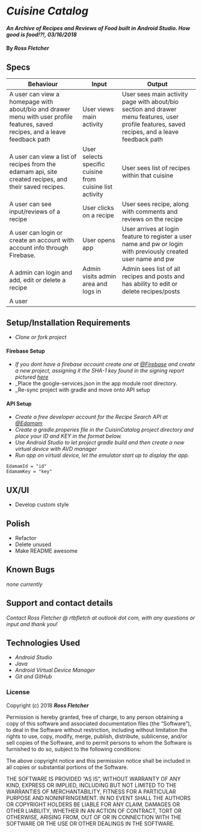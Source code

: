 # _Cuisine Catalog_

#### _An Archive of Recipes and Reviews of Food built in Android Studio. How good is food!?!, 03/16/2018_

#### By _**Ross Fletcher**_


## Specs

| Behaviour | Input  | Output  |
|---|---|---|
| A user can view a homepage with about/bio and drawer menu with user profile features, saved recipes, and a leave feedback path | User views main activity  | User sees main activity page with about/bio section and drawer menu features, user profile features, saved recipes, and a leave feedback path  |
| A user can view a list of recipes from the edamam api, site created recipes, and their saved recipes.  | User selects specific cuisine from cuisine list activity  | User sees list of recipes within that cuisine  |
| A user can see input/reviews of a recipe  | User clicks on a recipe  | User sees recipe, along with comments and reviews on the recipe  |
| A user can login or create an account with account info through Firebase.  | User opens app  | User arrives at login feature to register a user name and pw or login with previously created user name and pw |
| A admin can login and add, edit or delete a recipe  |  Admin visits admin area and logs in | Admin sees list of all recipes and posts and has ability to edit or delete recipes/posts  |
| A user  |   |   |

## Setup/Installation Requirements

* _Clone or fork project_
#### Firebase Setup
* _If you dont have a firebase account create one at [@Firebase](https://firebase.google.com/) and create a new project, assigning it the SHA-1 key found in the signing report pictured [here](https://i.imgur.com/XZpxqzf.gif)_
* _Place the google-services.json in the app module root directory.
* _Re-sync project with gradle and move onto API setup
#### API Setup
* _Create a free developer account for the Recipe Search API at [@Edamam](https://developer.edamam.com/edamam-recipe-api)_
* _Create a gradle.properies file in the CuisinCatalog project directory and place your ID and KEY in the format below._
* _Use Android Studio to let project gradle build and then create a new virtual device with AVD manager_
* _Run app on virtual device, let the emulator start up to display the app._

```
EdamamId = "id"
EdamamKey = "key"
```

## UX/UI
  * Develop custom style

## Polish
  * Refactor
  * Delete unused
  * Make README awesome

## Known Bugs

_none currently_

## Support and contact details

_Contact Ross Fletcher @ rtbfletch at outlook dot com, with any questions or input and thank you!_

## Technologies Used

* _Android Studio_
* _Java_
* _Android Virtual Device Manager_
* _Git and GitHub_

### License

Copyright (c) 2018 **_Ross Fletcher_**

Permission is hereby granted, free of charge, to any person obtaining a copy of this software and associated documentation files (the “Software”), to deal in the Software without restriction, including without limitation the rights to use, copy, modify, merge, publish, distribute, sublicense, and/or sell copies of the Software, and to permit persons to whom the Software is furnished to do so, subject to the following conditions:

The above copyright notice and this permission notice shall be included in all copies or substantial portions of the Software.

THE SOFTWARE IS PROVIDED “AS IS”, WITHOUT WARRANTY OF ANY KIND, EXPRESS OR IMPLIED, INCLUDING BUT NOT LIMITED TO THE WARRANTIES OF MERCHANTABILITY, FITNESS FOR A PARTICULAR PURPOSE AND NONINFRINGEMENT. IN NO EVENT SHALL THE AUTHORS OR COPYRIGHT HOLDERS BE LIABLE FOR ANY CLAIM, DAMAGES OR OTHER LIABILITY, WHETHER IN AN ACTION OF CONTRACT, TORT OR OTHERWISE, ARISING FROM, OUT OF OR IN CONNECTION WITH THE SOFTWARE OR THE USE OR OTHER DEALINGS IN THE SOFTWARE.